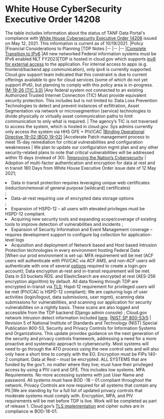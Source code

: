 # White House CyberSecurity Executive Order 14208

The table includes information about the status of TANF Data Portal's compliance with [White House Cybersecurity Executive Order 14208](https://www.whitehouse.gov/briefing-room/presidential-actions/2021/05/12/executive-order-on-improving-the-nations-cybersecurity/) issued on May 12, 2021. This information is current as of 10/19/2021. 
|Policy	|Financial Considerations to Planning	|TDP Notes
|--	|--	|--
|[Complete Transition to IPv6](https://www.hhs.gov/web/governance/digital-strategy/it-policy-archive/complete-transition-to-ipv6-memorandum.html)	|All new networked Federal information systems must be IPv6 enabled NLT FY2023|TDP is hosted in cloud.gov which supports [ipv6 for external access](https://cloud.gov/docs/compliance/domain-standards/) to the application. For internal access to apps (e.g. frontend/backend app communication), only ipv4 is currently supported. Cloud.gov support team indicated that this constraint is due to current offerings available to gov for cloud services (some of which do not yet support IPv6), but planning to comply with this policy area is in-progress. 
|[M-19-26 (TIC 3.0)](https://www.whitehouse.gov/wp-content/uploads/2019/09/M-19-26.pdf) |Any federal system not connected to an existing Authorized Trusted Internet Connection (TIC) Must provide equivalent security protection. This includes but is not limited to: Data Loss Prevention Technologies to detect and prevent instances of exfiltration, Asset Segmentation via network or microsegmention (service) technologies to divide physically or virtually asset communication paths to limit communication to only what is required. | The agency’s TIC is not traversed to access the system, which is hosted in cloud.gov. Sys admins currently only access the system via HHS GFE + PIV/CAC
|[Binding Operational Directive 19-02 (BOD 19-02)](https://cyber.dhs.gov/bod/19-02/) |Accelerate Patch management process to meet 15-day remediation for critical vulnerabilities and configuration weaknesses | We plan to update our configuration mgmt plan and any other security-related plans to note that critical vulnerabilities will be addressed within 15 days (instead of 30). 
|[Improving the Nation’s Cybersecurity](https://www.whitehouse.gov/briefing-room/presidential-actions/2021/05/12/executive-order-on-improving-the-nations-cybersecurity/) | Adoption of multi-factor authentication and encryption for data at rest and in transit  180 Days from White House Executive Order issue date of 12 May 2021; <li> Data in transit protection requires leveraging unique web certificates (reduction/removal of general purpose [wildcard] certificates)</li>; <li> Data-at-rest requiring use of encrypted data storage options </li>; <li>Expansion of HSPD-12 – all users with elevated privileges must be HSPD-12 compliant. </li><li>Acquiring new security tools and expanding scope/coverage of existing tools to improve detection of vulnerabilities and incidents ;  </li><li>Expansion of Security Information and Event Management coverage – requires development support to configure log collection for application-level logs </li><li>Acquisition and deployment of Network based and Host based Intrusion Protection technologies in every environment hosting Federal Data</li>|When our prod environment is set-up: MFA requirement will be met (ACF users will authenticate with PIV/CAC via ACF AMS, and non-ACF users will authenticate with one of several [options](https://www.login.gov/help/get-started/authentication-options/) required to create a login.gov account); Data encryption  at-rest and in-transit requirement will be met. Data in S3 buckets RDS. and ElasticSearch are encrypted at rest (AES-256 encryption algorithm) by default. All data flowing through TDP are encrypted in-transit via [TLS](https://github.com/HHS/TANF-app/blob/main/docs/Security-Compliance/Security-Controls/sc-8/index.md); Hspd-12 requirement for privileged users will be met (PIV/CAC is HSPD-12 compliant); We are capturing logs of user activities (login/logout, data submissions, user mgmt), scanning data submissions for vulnerabilities, and scanning our application for security vulnerabilities on a nightly basis.  These scans are also logged and accessible from the TDP backend (Django admin console) ; Cloud.gov network intrusion detect information included [here](https://cloud.gov/docs/ops/continuous-monitoring/#automated-components).
|[NIST SP 800-53r5](https://csrc.nist.gov/publications/detail/sp/800-53/rev-5/final) | Revision 5 of National Institute of Standards and Technology (NIST) Special Publication 800-53, Security and Privacy Controls for Information Systems and Organizations. This update provides guidance on the next generation of the security and privacy controls framework, addressing a need for a more proactive and systematic approach to cybersecurity. Most systems will need to go through the ATO process using the new control sets and will also only have a short time to comply with the EO. Encryption must be FIPs 140-2 compliant. Data at Rest – must be encrypted. ALL SYSTEMS that are funded by the gov’t. no matter where they live; must have their privileged access by using a PIV card and GFE.  This includes low systems. MFA Requirements.  No more accessing systems with just User Name and password. All systems must have BOD -18 – 01 compliant throughout the network. Privacy Controls are now required for all systems that contain any PII.|We are standing by for a full list of updated privacy controls that moderate systems must comply with. Encryption, MFA, and PIV requirements will be met before TDP is live. Work will be completed as part of release 1. Cloud.gov’s [TLS implementation](https://cloud.gov/docs/compliance/domain-standards/#ssltls-implementation) and cipher suites are in compliance w BOD-18-01. 
